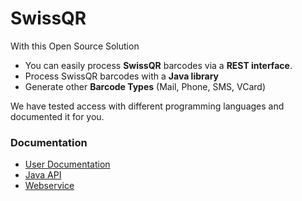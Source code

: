 # SwissQR

With this Open Source Solution

- You can easily process __SwissQR__ barcodes via a __REST interface__.
- Process SwissQR barcodes with a __Java library__
- Generate other __Barcode Types__ (Mail, Phone, SMS, VCard)

We have tested access with different programming languages ​​and documented it for you.

### Documentation

- [User Documentation](https://github.com/swissqr/swissqr/wiki)
- [Java API](https://swissqr.github.io/swissqr/doc/index.html)
- [Webservice](https://swissqr.ch/docs/)
